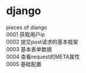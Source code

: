 # django
pieces of diango    
0001 获取用户ip    
0002 提交post请求的基本框架    
0003 基本表单数据    
0004 查看request的META属性    
0005 基础配置    
